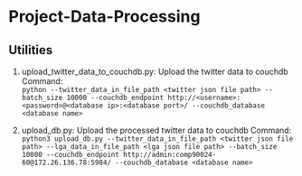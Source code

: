 # Project-Data-Processing


## Utilities
1. upload_twitter_data_to_couchdb.py: Upload the twitter data to couchdb
Command: <br>
`python --twitter_data_in_file_path <twitter json file path> --batch_size 10000 --couchdb_endpoint http://<username>:<password>@<database ip>:<database port>/ --couchdb_database <database name>`

1. upload_db.py: Upload the processed twitter data to couchdb
Command: <br>
`python3 upload_db.py --twitter_data_in_file_path <twitter json file path> --lga_data_in_file_path <lga json file path> --batch_size 10000 --couchdb_endpoint http://admin:comp90024-60@172.26.136.78:5984/ --couchdb_database <database name>`
